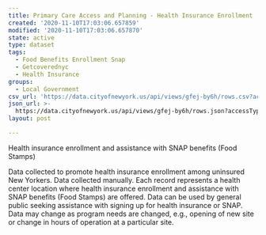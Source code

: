 ```yaml
---
title: Primary Care Access and Planning - Health Insurance Enrollment
created: '2020-11-10T17:03:06.657859'
modified: '2020-11-10T17:03:06.657870'
state: active
type: dataset
tags:
  - Food Benefits Enrollment Snap
  - Getcoverednyc
  - Health Insurance
groups:
  - Local Government
csv_url: 'https://data.cityofnewyork.us/api/views/gfej-by6h/rows.csv?accessType=DOWNLOAD'
json_url: >-
  https://data.cityofnewyork.us/api/views/gfej-by6h/rows.json?accessType=DOWNLOAD
layout: post

---
```

Health insurance enrollment and assistance with SNAP benefits (Food Stamps)

Data collected to promote health insurance enrollment among uninsured New Yorkers. Data collected manually. Each record represents a health center location where health insurance enrollment and assistance with SNAP benefits (Food Stamps) are offered. Data can be used by general public seeking assistance with signing up for health insurance or SNAP. Data may change as program needs are changed, e.g., opening of new site or change in hours of operation at a particular site.
